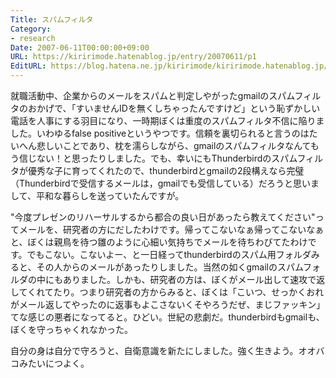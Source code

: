```yaml
---
Title: スパムフィルタ
Category:
- research
Date: 2007-06-11T00:00:00+09:00
URL: https://kiririmode.hatenablog.jp/entry/20070611/p1
EditURL: https://blog.hatena.ne.jp/kiririmode/kiririmode.hatenablog.jp/atom/entry/8454420450078217247
---
```


就職活動中、企業からのメールをスパムと判定しやがったgmailのスパムフィルタのおかげで、「すいませんIDを無くしちゃったんですけど」という恥ずかしい電話を人事にする羽目になり、一時期ぼくは重度のスパムフィルタ不信に陥りました。いわゆるfalse positiveというやつです。信頼を裏切られると言うのはたいへん悲しいことであり、枕を濡らしながら、gmailのスパムフィルタなんてもう信じない！と思ったりしました。でも、幸いにもThunderbirdのスパムフィルタが優秀な子に育ってくれたので、thunderbirdとgmailの2段構えなら完璧（Thunderbirdで受信するメールは，gmailでも受信している）だろうと思いまして、平和な暮らしを送っていたんですが。


"今度プレゼンのリハーサルするから都合の良い日があったら教えてください"ってメールを、研究者の方にだしたわけです。帰ってこないなぁ帰ってこないなぁと、ぼくは親鳥を待つ雛のように心細い気持ちでメールを待ちわびてたわけです。でもこない。こないよー、と一日経ってthunderbirdのスパム用フォルダみると、その人からのメールがあったりしました。当然の如くgmailのスパムフォルダの中にもありました。しかも、研究者の方は、ぼくがメール出して速攻で返してくれてたり。つまり研究者の方からみると、ぼくは「こいつ、せっかくおれがメール返してやったのに返事もよこさないくそやろうだぜ、まじファッキン」てな感じの悪者になってると。ひどい。世紀の悲劇だ。thunderbirdもgmailも、ぼくを守っちゃくれなかった。


自分の身は自分で守ろうと、自衛意識を新たにしました。強く生きよう。オオバコみたいにつよく。
